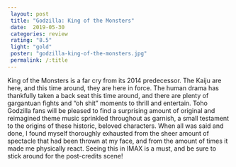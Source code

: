 ```yaml
---
 layout: post
 title: "Godzilla: King of the Monsters"
 date:  2019-05-30
 categories: review
 rating: "8.5"
 light: "gold"
 poster: "godzilla-king-of-the-monsters.jpg"
 permalink: /:title
---
```



King of the Monsters is a far cry from its 2014 predecessor. The Kaiju are here, and this time around, they are here in force. The human drama has thankfully taken a back seat this time around, and there are plenty of gargantuan fights and “oh shit” moments to thrill and entertain. Toho Godzilla fans will be pleased to find a surprising amount of original and reimagined theme music sprinkled throughout as garnish, a small testament to the origins of these historic, beloved characters. When all was said and done, I found myself thoroughly exhausted from the sheer amount of spectacle that had been thrown at my face, and from the amount of times it made me physically react. Seeing this in IMAX is a must, and be sure to stick around for the post-credits scene!
